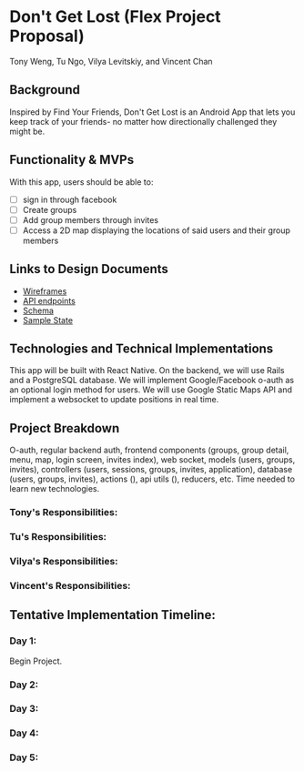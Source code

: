 # Don't Get Lost (Flex Project Proposal)
 
Tony Weng, Tu Ngo, Vilya Levitskiy, and Vincent Chan
 
## Background
 
Inspired by Find Your Friends, Don't Get Lost is an Android App that lets you keep track of your friends- no matter how directionally challenged they might be.
 
## Functionality & MVPs
 
With this app, users should be able to:
 
- [ ] sign in through facebook
- [ ] Create groups
- [ ] Add group members through invites
- [ ] Access a 2D map displaying the locations of said users and their group members
 
## Links to Design Documents
 
- [Wireframes](tbd)
- [API endpoints](tbd)
- [Schema](tbd)
- [Sample State](tbd)
 
## Technologies and Technical Implementations
 
This app will be built with React Native. On the backend, we will use Rails and a PostgreSQL database.
We will implement Google/Facebook o-auth as an optional login method for users.
We will use Google Static Maps API and implement a websocket to update positions in real time.
 
## Project Breakdown
 
O-auth, regular backend auth, frontend components (groups, group detail, menu, map, login screen, invites index), web socket, models (users, groups, invites), controllers (users, sessions, groups, invites, application), database (users, groups, invites), actions (), api utils (), reducers, etc. Time needed to learn new technologies.
 
### Tony's Responsibilities:
 
### Tu's Responsibilities:
 
### Vilya's Responsibilities:
 
### Vincent's Responsibilities:
 
 
## Tentative Implementation Timeline:
 
### Day 1:
Begin Project. 
 
### Day 2:
 
### Day 3:
 
### Day 4:
 
### Day 5:
